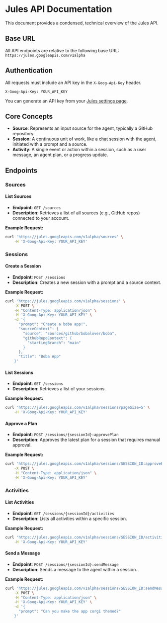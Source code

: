# Jules API Documentation

This document provides a condensed, technical overview of the Jules API.

## Base URL

All API endpoints are relative to the following base URL:
`https://jules.googleapis.com/v1alpha`

## Authentication

All requests must include an API key in the `X-Goog-Api-Key` header.

```
X-Goog-Api-Key: YOUR_API_KEY
```

You can generate an API key from your [Jules settings page](https://jules.google.com/settings#api).

## Core Concepts

*   **Source**: Represents an input source for the agent, typically a GitHub repository.
*   **Session**: A continuous unit of work, like a chat session with the agent, initiated with a prompt and a source.
*   **Activity**: A single event or action within a session, such as a user message, an agent plan, or a progress update.

## Endpoints

### Sources

#### List Sources

*   **Endpoint**: `GET /sources`
*   **Description**: Retrieves a list of all sources (e.g., GitHub repos) connected to your account.

**Example Request:**
```bash
curl 'https://jules.googleapis.com/v1alpha/sources' \
    -H 'X-Goog-Api-Key: YOUR_API_KEY'
```

### Sessions

#### Create a Session

*   **Endpoint**: `POST /sessions`
*   **Description**: Creates a new session with a prompt and a source context.

**Example Request:**
```bash
curl 'https://jules.googleapis.com/v1alpha/sessions' \
    -X POST \
    -H "Content-Type: application/json" \
    -H 'X-Goog-Api-Key: YOUR_API_KEY' \
    -d '{
      "prompt": "Create a boba app!",
      "sourceContext": {
        "source": "sources/github/bobalover/boba",
        "githubRepoContext": {
          "startingBranch": "main"
        }
      },
      "title": "Boba App"
    }'
```

#### List Sessions

*   **Endpoint**: `GET /sessions`
*   **Description**: Retrieves a list of your sessions.

**Example Request:**
```bash
curl 'https://jules.googleapis.com/v1alpha/sessions?pageSize=5' \
    -H 'X-Goog-Api-Key: YOUR_API_KEY'
```

#### Approve a Plan

*   **Endpoint**: `POST /sessions/{sessionId}:approvePlan`
*   **Description**: Approves the latest plan for a session that requires manual approval.

**Example Request:**
```bash
curl 'https://jules.googleapis.com/v1alpha/sessions/SESSION_ID:approvePlan' \
    -X POST \
    -H "Content-Type: application/json" \
    -H 'X-Goog-Api-Key: YOUR_API_KEY'
```

### Activities

#### List Activities

*   **Endpoint**: `GET /sessions/{sessionId}/activities`
*   **Description**: Lists all activities within a specific session.

**Example Request:**
```bash
curl 'https://jules.googleapis.com/v1alpha/sessions/SESSION_ID/activities?pageSize=30' \
    -H 'X-Goog-Api-Key: YOUR_API_KEY'
```

#### Send a Message

*   **Endpoint**: `POST /sessions/{sessionId}:sendMessage`
*   **Description**: Sends a message to the agent within a session.

**Example Request:**
```bash
curl 'https://jules.googleapis.com/v1alpha/sessions/SESSION_ID:sendMessage' \
    -X POST \
    -H "Content-Type: application/json" \
    -H 'X-Goog-Api-Key: YOUR_API_KEY' \
    -d '{
      "prompt": "Can you make the app corgi themed?"
    }'
```